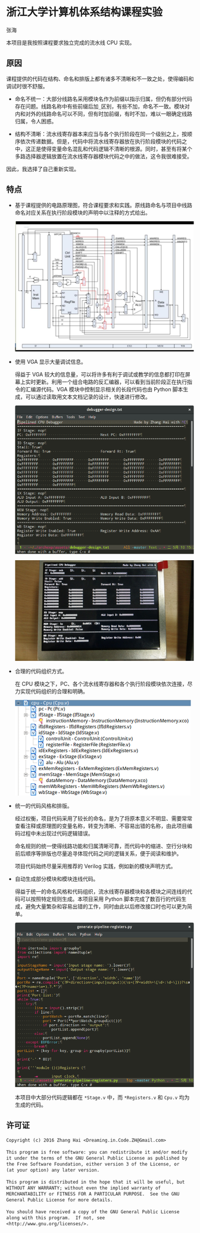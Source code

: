 # 浙江大学计算机体系结构课程实验

张海

本项目是我按照课程要求独立完成的流水线 CPU 实现。

## 原因

课程提供的代码在结构、命名和排版上都有诸多不清晰和不一致之处，使得编码和调试时很不舒服。

- 命名不统一：大部分线路名采用模块名作为前缀以指示归属，但仍有部分代码存在问题。线路名称中有些前缀后加`_`区别，有些不加，命名不一致。模块对内和对外的线路命名可以不同，但有时加前缀，有时不加，难以一眼确定线路归属，令人困惑。

- 结构不清晰：流水线寄存器本来应当与各个执行阶段在同一个级别之上，按顺序依次传递数据。但是，代码中将流水线寄存器放在执行阶段模块的代码之中，这正是使得变量命名混乱和代码逻辑不清晰的根源。同时，甚至有将某个多路选择器逻辑放置在流水线寄存器模块代码之中的做法，这令我很难接受。

因此，我选择了自己重新实现。

## 特点

- 基于课程提供的电路原理图，符合课程要求和实践。原线路命名与项目中线路命名对应关系在执行阶段模块的声明中以注释的方式给出。

    ![流水线 CPU 原理图](assets/readme/schematic.png)

- 使用 VGA 显示大量调试信息。

    得益于 VGA 较大的信息量，可以将许多有利于调试或教学的信息都打印在屏幕上实时更新。利用一个组合电路的反汇编器，可以看到当前阶段正在执行指令的汇编源代码。VGA 模块中控制显示相关的长段代码也由 Python 脚本生成，可以通过读取用文本文档记录的设计，快速进行修改。

    ![VGA 调试设计图](assets/readme/debugger-design.png)

    ![VGA 调试实现效果](assets/readme/debugger.jpg)

- 合理的代码组织方式。

    在 CPU 模块之下，PC、各个流水线寄存器和各个执行阶段模块依次连接，尽力实现代码组织的合理和明确。

    ![CPU 代码组织结构](assets/readme/organization.png)

- 统一的代码风格和排版。

    经过权衡，项目代码采用了较长的命名，是为了将原本意义不明显、需要常常查看注释或原理图的变量名称，转变为清晰、不容易出错的名称，由此项目编码过程中未出现过代码逻辑错误。

    命名规则的统一使得线路功能和归属清晰可靠，而代码中的缩进、空行分块和前后顺序等排版也尽量追寻体现代码之间的逻辑关系，便于阅读和维护。

    项目代码始终尽量采用推荐的 Verilog 实践，例如新的模块声明方式。

- 自动生成部分模块和模块连线代码。

    得益于统一的命名风格和代码组织，流水线寄存器模块和各模块之间连线的代码可以按照特定规则生成。本项目采用 Python 脚本完成了数百行的代码生成，避免大量繁杂和容易出错的工作，同时由此以后修改接口时也可以更为简单。

    ![流水线寄存器代码生成脚本](assets/readme/code-generation.png)

    本项目中大部分代码逻辑都在 `*Stage.v` 中，而 `*Registers.v` 和 `Cpu.v` 均为生成的代码。

## 许可证

```
Copyright (c) 2016 Zhang Hai <Dreaming.in.Code.ZH@Gmail.com>

This program is free software: you can redistribute it and/or modify
it under the terms of the GNU General Public License as published by
the Free Software Foundation, either version 3 of the License, or
(at your option) any later version.

This program is distributed in the hope that it will be useful, but
WITHOUT ANY WARRANTY; without even the implied warranty of
MERCHANTABILITY or FITNESS FOR A PARTICULAR PURPOSE.  See the GNU
General Public License for more details.

You should have received a copy of the GNU General Public License
along with this program.  If not, see
<http://www.gnu.org/licenses/>.
```
